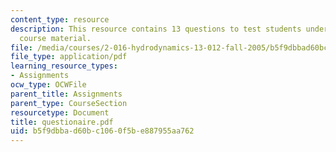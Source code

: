 ```yaml
---
content_type: resource
description: This resource contains 13 questions to test students understanding of
  course material.
file: /media/courses/2-016-hydrodynamics-13-012-fall-2005/b5f9dbbad60bc1060f5be887955aa762_questionaire.pdf
file_type: application/pdf
learning_resource_types:
- Assignments
ocw_type: OCWFile
parent_title: Assignments
parent_type: CourseSection
resourcetype: Document
title: questionaire.pdf
uid: b5f9dbba-d60b-c106-0f5b-e887955aa762
---
```

